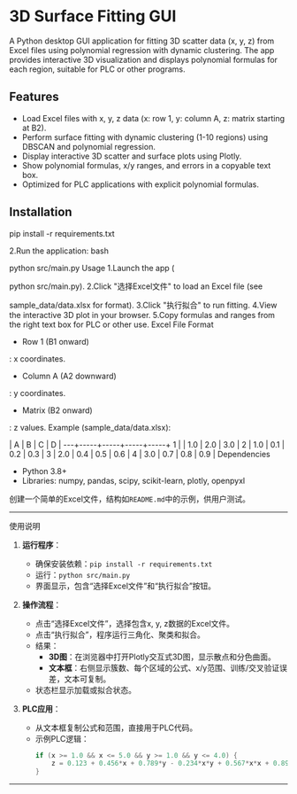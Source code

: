 # 3D Surface Fitting GUI

A Python desktop GUI application for fitting 3D scatter data (x, y, z) from Excel files using polynomial regression with dynamic clustering. The app provides interactive 3D visualization and displays polynomial formulas for each region, suitable for PLC or other programs.

## Features
- Load Excel files with x, y, z data (x: row 1, y: column A, z: matrix starting at B2).
- Perform surface fitting with dynamic clustering (1-10 regions) using DBSCAN and polynomial regression.
- Display interactive 3D scatter and surface plots using Plotly.
- Show polynomial formulas, x/y ranges, and errors in a copyable text box.
- Optimized for PLC applications with explicit polynomial formulas.

## Installation

pip install -r requirements.txt

2.Run the application:
bash

python src/main.py
Usage
1.Launch the app (

python src/main.py).
2.Click "选择Excel文件" to load an Excel file (see 

sample_data/data.xlsx for format).
3.Click "执行拟合" to run fitting.
4.View the interactive 3D plot in your browser.
5.Copy formulas and ranges from the right text box for PLC or other use.
Excel File Format
- Row 1 (B1 onward)

: x coordinates.
- Column A (A2 downward)

: y coordinates.
- Matrix (B2 onward)

: z values.
Example (sample_data/data.xlsx):

   |  A  |  B  |  C  |  D  |
---+-----+-----+-----+-----+
1  |     | 1.0 | 2.0 | 3.0 |
2  | 1.0 | 0.1 | 0.2 | 0.3 |
3  | 2.0 | 0.4 | 0.5 | 0.6 |
4  | 3.0 | 0.7 | 0.8 | 0.9 |
Dependencies
- Python 3.8+
- Libraries: numpy, pandas, scipy, scikit-learn, plotly, openpyxl


创建一个简单的Excel文件，结构如`README.md`中的示例，供用户测试。

---

使用说明

1. **运行程序**：
   - 确保安装依赖：`pip install -r requirements.txt`
   - 运行：`python src/main.py`
   - 界面显示，包含“选择Excel文件”和“执行拟合”按钮。

2. **操作流程**：
   - 点击“选择Excel文件”，选择包含x, y, z数据的Excel文件。
   - 点击“执行拟合”，程序运行三角化、聚类和拟合。
   - 结果：
     - **3D图**：在浏览器中打开Plotly交互式3D图，显示散点和分色曲面。
     - **文本框**：右侧显示簇数、每个区域的公式、x/y范围、训练/交叉验证误差，文本可复制。
   - 状态栏显示加载或拟合状态。

3. **PLC应用**：
   - 从文本框复制公式和范围，直接用于PLC代码。
   - 示例PLC逻辑：
     ```c
     if (x >= 1.0 && x <= 5.0 && y >= 1.0 && y <= 4.0) {
         z = 0.123 + 0.456*x + 0.789*y - 0.234*x*y + 0.567*x*x + 0.891*y*y;
     }
     ```

---